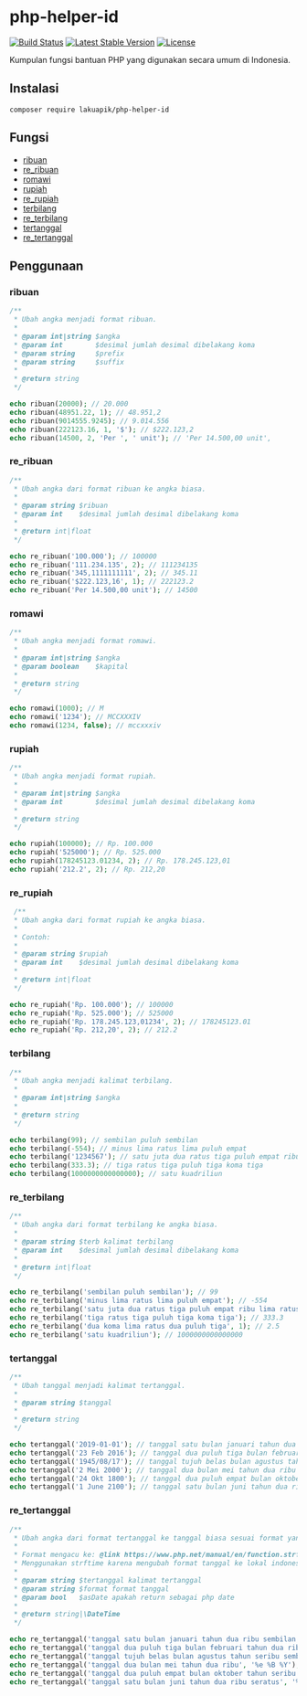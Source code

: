 # php-helper-id

[![Build Status](https://travis-ci.com/lakuapik/php-helper-id.svg?branch=master)](https://travis-ci.com/lakuapik/php-helper-id)
[![Latest Stable Version](https://poser.pugx.org/lakuapik/php-helper-id/v/stable)](https://packagist.org/packages/lakuapik/php-helper-id)
[![License](https://poser.pugx.org/lakuapik/php-helper-id/license)](https://packagist.org/packages/lakuapik/php-helper-id)

Kumpulan fungsi bantuan PHP yang digunakan secara umum di Indonesia.

## Instalasi

```
composer require lakuapik/php-helper-id
```

## Fungsi
* [ribuan](#ribuan)
* [re_ribuan](#re_ribuan)
* [romawi](#romawi)
* [rupiah](#rupiah)
* [re_rupiah](#re_rupiah)
* [terbilang](#terbilang)
* [re_terbilang](#re_terbilang)
* [tertanggal](#tertanggal)
* [re_tertanggal](#re_tertanggal)

## Penggunaan

### ribuan

```php
/**
 * Ubah angka menjadi format ribuan.
 *
 * @param int|string $angka
 * @param int        $desimal jumlah desimal dibelakang koma
 * @param string     $prefix
 * @param string     $suffix
 *
 * @return string
 */

echo ribuan(20000); // 20.000
echo ribuan(48951.22, 1); // 48.951,2
echo ribuan(9014555.9245); // 9.014.556
echo ribuan(222123.16, 1, '$'); // $222.123,2
echo ribuan(14500, 2, 'Per ', ' unit'); // 'Per 14.500,00 unit',
```

### re_ribuan

```php
/**
 * Ubah angka dari format ribuan ke angka biasa.
 *
 * @param string $ribuan
 * @param int    $desimal jumlah desimal dibelakang koma
 *
 * @return int|float
 */

echo re_ribuan('100.000'); // 100000
echo re_ribuan('111.234.135', 2); // 111234135
echo re_ribuan('345,1111111111', 2); // 345.11
echo re_ribuan('$222.123,16', 1); // 222123.2
echo re_ribuan('Per 14.500,00 unit'); // 14500
```

### romawi

```php
/**
 * Ubah angka menjadi format romawi.
 *
 * @param int|string $angka
 * @param boolean    $kapital
 *
 * @return string
 */

echo romawi(1000); // M
echo romawi('1234'); // MCCXXXIV
echo romawi(1234, false); // mccxxxiv
```

### rupiah

```php
/**
 * Ubah angka menjadi format rupiah.
 *
 * @param int|string $angka
 * @param int        $desimal jumlah desimal dibelakang koma
 *
 * @return string
 */

echo rupiah(100000); // Rp. 100.000
echo rupiah('525000'); // Rp. 525.000
echo rupiah(178245123.01234, 2); // Rp. 178.245.123,01
echo rupiah('212.2', 2); // Rp. 212,20
```

### re_rupiah

```php
 /**
 * Ubah angka dari format rupiah ke angka biasa.
 *
 * Contoh:
 *
 * @param string $rupiah
 * @param int    $desimal jumlah desimal dibelakang koma
 *
 * @return int|float
 */

echo re_rupiah('Rp. 100.000'); // 100000
echo re_rupiah('Rp. 525.000'); // 525000
echo re_rupiah('Rp. 178.245.123,01234', 2); // 178245123.01
echo re_rupiah('Rp. 212,20', 2); // 212.2
```

### terbilang

```php
/**
 * Ubah angka menjadi kalimat terbilang.
 *
 * @param int|string $angka
 *
 * @return string
 */

echo terbilang(99); // sembilan puluh sembilan
echo terbilang(-554); // minus lima ratus lima puluh empat
echo terbilang('1234567'); // satu juta dua ratus tiga puluh empat ribu lima ratus enam puluh tujuh
echo terbilang(333.3); // tiga ratus tiga puluh tiga koma tiga
echo terbilang(1000000000000000); // satu kuadriliun
```

### re_terbilang

```php
/**
 * Ubah angka dari format terbilang ke angka biasa.
 *
 * @param string $terb kalimat terbilang
 * @param int    $desimal jumlah desimal dibelakang koma
 *
 * @return int|float
 */

echo re_terbilang('sembilan puluh sembilan'); // 99
echo re_terbilang('minus lima ratus lima puluh empat'); // -554
echo re_terbilang('satu juta dua ratus tiga puluh empat ribu lima ratus enam puluh tujuh'); // 1234567
echo re_terbilang('tiga ratus tiga puluh tiga koma tiga'); // 333.3
echo re_terbilang('dua koma lima ratus dua puluh tiga', 1); // 2.5
echo re_terbilang('satu kuadriliun'); // 1000000000000000
```

### tertanggal

```php
/**
 * Ubah tanggal menjadi kalimat tertanggal.
 *
 * @param string $tanggal
 *
 * @return string
 */

echo tertanggal('2019-01-01'); // tanggal satu bulan januari tahun dua ribu sembilan belas
echo tertanggal('23 Feb 2016'); // tanggal dua puluh tiga bulan februari tahun dua ribu enam belas
echo tertanggal('1945/08/17'); // tanggal tujuh belas bulan agustus tahun seribu sembilan ratus empat puluh lima
echo tertanggal('2 Mei 2000'); // tanggal dua bulan mei tahun dua ribu
echo tertanggal('24 Okt 1800'); // tanggal dua puluh empat bulan oktober tahun seribu delapan ratus
echo tertanggal('1 June 2100'); // tanggal satu bulan juni tahun dua ribu seratus
```

### re_tertanggal

```php
/**
 * Ubah angka dari format tertanggal ke tanggal biasa sesuai format yang diberikan.
 *
 * Format mengacu ke: @link https://www.php.net/manual/en/function.strftime
 * Menggunakan strftime karena mengubah format tanggal ke lokal indonesia.
 *
 * @param string $tertanggal kalimat tertanggal
 * @param string $format format tanggal
 * @param bool   $asDate apakah return sebagai php date
 *
 * @return string|\DateTime
 */

echo re_tertanggal('tanggal satu bulan januari tahun dua ribu sembilan belas'); // 2019-01-01
echo re_tertanggal('tanggal dua puluh tiga bulan februari tahun dua ribu enam belas', '%d %b %Y'); //  23 Feb 2016
echo re_tertanggal('tanggal tujuh belas bulan agustus tahun seribu sembilan ratus empat puluh lima', '%Y/%m/%d'); // 1945/08/17
echo re_tertanggal('tanggal dua bulan mei tahun dua ribu', '%e %B %Y'); // 2 Mei 2000
echo re_tertanggal('tanggal dua puluh empat bulan oktober tahun seribu delapan ratus', '%e %b %Y'); // 24 Okt 1800
echo re_tertanggal('tanggal satu bulan juni tahun dua ribu seratus', '%d %B %Y', false, 'en_US'); // 01 June 2100
```
